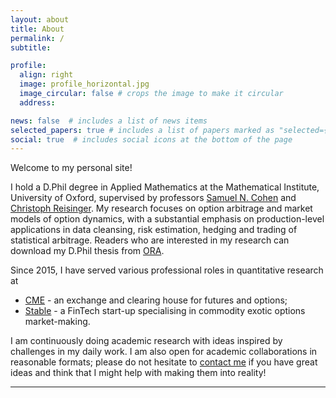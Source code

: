 ```yaml
---
layout: about
title: About
permalink: /
subtitle:

profile:
  align: right
  image: profile_horizontal.jpg
  image_circular: false # crops the image to make it circular
  address:

news: false  # includes a list of news items
selected_papers: true # includes a list of papers marked as "selected={true}"
social: true  # includes social icons at the bottom of the page
---
```


Welcome to my personal site!

I hold a D.Phil degree in Applied Mathematics at the Mathematical Institute,
University of Oxford, supervised by professors [Samuel N. Cohen](https://people.maths.ox.ac.uk/cohens/index.html) and [Christoph Reisinger](https://people.maths.ox.ac.uk/reisinge/).
My research focuses on option arbitrage and market models of option dynamics,
with a substantial emphasis on production-level applications in data cleansing,
risk estimation, hedging and trading of statistical arbitrage. Readers who are interested in my research can download my D.Phil thesis from [ORA](https://ora.ox.ac.uk/objects/uuid:2b623ff5-0b7b-4950-828b-1b35b91e4537).

Since 2015, I have served various professional roles in quantitative research at
- [CME](https://www.cmegroup.com/) - an exchange and clearing house for futures and options;
- [Stable](https://www.stableprice.com/) - a FinTech start-up specialising in commodity exotic options market-making.

I am continuously doing academic research with ideas inspired by challenges in my daily work. I am also open for academic collaborations in reasonable formats; please do not hesitate to [contact me](mailto:wangsheng.victor@gmail.com) if you have great ideas and think that I might help with making them into reality!

---
